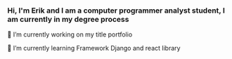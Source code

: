 ###  Hi, I'm Erik and I am a computer programmer analyst student, I am currently in my degree process

🔭 I’m currently working on my title portfolio

🌱 I’m currently learning Framework Django and react library

<!--
**Eriktorress/eriktorress** is a ✨ _special_ ✨ repository because its `README.md` (this file) appears on your GitHub profile.

Here are some ideas to get you started:

- 🔭 I’m currently working on ...

- 👯 I’m looking to collaborate on my title portfolio
- 🤔 I’m looking for help with ...
- 💬 Ask me about ...
- 📫 How to reach me: ...
- 😄 Pronouns: ...
- ⚡ Fun fact: ...
-->
